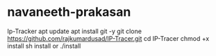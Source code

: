 # navaneeth-prakasan
Ip-Tracker apt update  apt install git -y  git clone https://github.com/rajkumardusad/IP-Tracer.git  cd IP-Tracer  chmod +x install  sh install or ./install
